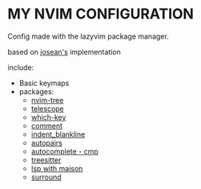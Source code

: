 # MY NVIM CONFIGURATION
Config made with the lazyvim package manager.

based on [josean's](https://www.josean.com/posts/how-to-setup-neovim-2024) implementation

include:
 - Basic keymaps
 - packages:
    - [nvim-tree](https://github.com/nvim-tree)
    - [telescope](https://github.com/nvim-telescope)
    - [which-key](https://github.com/folke/which-key.nvim)
    - [comment](https://github.com/numToStr/Comment.nvim)
    - [indent_blankline](https://github.com/lukas-reineke/indent-blankline.nvim)
    - [autopairs](https://github.com/windwp/nvim-autopairs)
    - [autocomplete - cmp](https://github.com/hrsh7th/nvim-cmp)
    - [treesitter](https://github.com/nvim-treesitter/nvim-treesitter)
    - [lsp with maison](https://github.com/williamboman/mason.nvim)
    - [surround](https://github.com/kylechui/nvim-surround)



